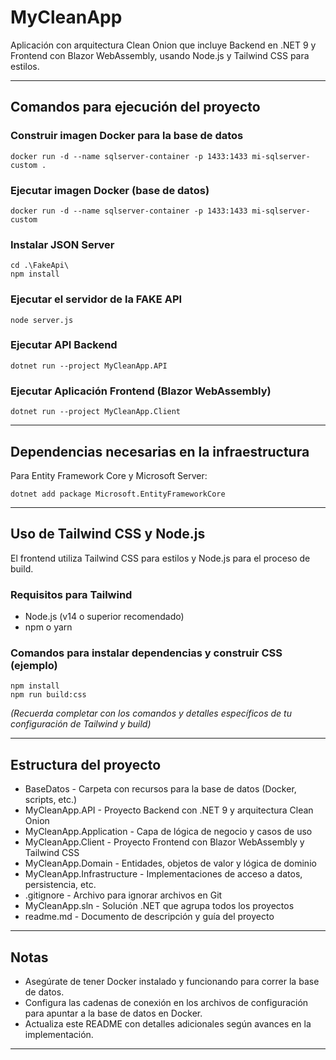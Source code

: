 # MyCleanApp

Aplicación con arquitectura Clean Onion que incluye Backend en .NET 9 y Frontend con Blazor WebAssembly, usando Node.js y Tailwind CSS para estilos.

---

## Comandos para ejecución del proyecto

### Construir imagen Docker para la base de datos
```
docker run -d --name sqlserver-container -p 1433:1433 mi-sqlserver-custom .
```

### Ejecutar imagen Docker (base de datos)
```
docker run -d --name sqlserver-container -p 1433:1433 mi-sqlserver-custom
```
### Instalar JSON Server
```
cd .\FakeApi\
npm install 
```
### Ejecutar el servidor de la FAKE API
```
node server.js
```

### Ejecutar API Backend
```
dotnet run --project MyCleanApp.API
```


### Ejecutar Aplicación Frontend (Blazor WebAssembly)
```
dotnet run --project MyCleanApp.Client
```


---

## Dependencias necesarias en la infraestructura

Para Entity Framework Core y Microsoft Server:
```
dotnet add package Microsoft.EntityFrameworkCore
```

---

## Uso de Tailwind CSS y Node.js

El frontend utiliza Tailwind CSS para estilos y Node.js para el proceso de build. 

### Requisitos para Tailwind

- Node.js (v14 o superior recomendado)
- npm o yarn

### Comandos para instalar dependencias y construir CSS (ejemplo)
```
npm install
npm run build:css
```


*(Recuerda completar con los comandos y detalles específicos de tu configuración de Tailwind y build)*

---
## Estructura del proyecto

- BaseDatos - Carpeta con recursos para la base de datos (Docker, scripts, etc.)
- MyCleanApp.API - Proyecto Backend con .NET 9 y arquitectura Clean Onion
- MyCleanApp.Application - Capa de lógica de negocio y casos de uso
- MyCleanApp.Client - Proyecto Frontend con Blazor WebAssembly y Tailwind CSS
- MyCleanApp.Domain - Entidades, objetos de valor y lógica de dominio
- MyCleanApp.Infrastructure - Implementaciones de acceso a datos, persistencia, etc.
- .gitignore - Archivo para ignorar archivos en Git
- MyCleanApp.sln - Solución .NET que agrupa todos los proyectos
- readme.md - Documento de descripción y guía del proyecto
---

## Notas

- Asegúrate de tener Docker instalado y funcionando para correr la base de datos.
- Configura las cadenas de conexión en los archivos de configuración para apuntar a la base de datos en Docker.
- Actualiza este README con detalles adicionales según avances en la implementación.

---
